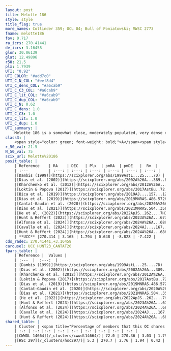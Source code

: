 ```yaml
---
layout: post
title: Melotte 186
style: style
title_flag: true
more_names: Collinder 359; OCL 84; Bull of Poniatowski; MWSC 2773
fname: melotte186
fov: 0.717
ra_icrs: 270.41441
de_icrs: 3.16458
glon: 30.06139
glat: 12.49896
r50: 21.5
plx: 1.7939
UTI: "0.92"
UTI_COLOR: "#add7c0"
UTI_C_N_COL: "#eef8d4"
UTI_C_dens_COL: "#a6cab9"
UTI_C_C3_COL: "#a6cab9"
UTI_C_lit_COL: "#a6cab9"
UTI_C_dup_COL: "#a6cab9"
UTI_C_N: 0.62
UTI_C_dens: 1.0
UTI_C_C3: 1.0
UTI_C_lit: 1.0
UTI_C_dup: 1.0
UTI_summary: |
    Melotte 186 is a somewhat close, moderately populated, very dense object of very high C3 quality. It is very well-studied in the literature. This object shares a significant percentage of members with 2 later reported entries.
class3: |
    <span style="color: green; font-weight: bold;">A</span><span style="color: green; font-weight: bold;">A</span>
r_50_val: 21.5
N_50_val: 75
scix_url: Melotte%20186
posit_table: |
    | Reference    | RA    | DEC   | Plx  | pmRA  | pmDE   |  Rv  |
    | :---         | :---: | :---: | :---: | :---: | :---: | :---: |
    |[Dambis (1999)](https://scixplorer.org/abs/1999AstL...25....7D) | 270.275 | 2.9 | -- | -- | -- | -- |
    |[Dias et al. (2002)](https://scixplorer.org/abs/2002A%26A...389..871D) | 270.275 | 2.9 | -- | 0.47 | -9.1 | -5.37 |
    |[Kharchenko et al. (2012)](https://scixplorer.org/abs/2012A%26A...543A.156K) | 270.12 | 2.875 | -- | 0.22 | -8.9 | -- |
    |[Loktin & Popova (2017)](https://scixplorer.org/abs/2017AstBu..72..257L) | 270.27 | 2.9 | -- | 0.47 | 9.1 | -4.6 |
    |[Bica et al. (2019)](https://scixplorer.org/abs/2019AJ....157...12B) | 270.277 | 2.888 | -- | -- | -- | -- |
    |[Dias et al. (2019)](https://scixplorer.org/abs/2019MNRAS.486.5726D) | 180.6 | 3.26 | 1.786 | 0.637 | -8.668 | -3.243 |
    |[Cantat-Gaudin et al. (2020)](https://scixplorer.org/abs/2020A%26A...640A...1C) | 270.598 | 3.26 | 1.786 | 0.637 | -8.668 | -- |
    |[Dias et al. (2021)](https://scixplorer.org/abs/2021MNRAS.504..356D) | 270.987 | 3.354 | 1.787 | 0.659 | -8.659 | 8.441 |
    |[He et al. (2022)](https://scixplorer.org/abs/2022ApJS..262....7H) | 270.372 | 3.011 | 1.8 | 0.655 | -8.862 | -- |
    |[Hunt & Reffert (2023)](https://scixplorer.org/abs/2023A%26A...673A.114H) | 270.318 | 3.193 | 1.812 | 0.606 | -8.818 | -9.435 |
    |[Alfonso et al. (2024)](https://scixplorer.org/abs/2024A%26A...689A..18A) | 270.404 | 3.327 | 1.782 | 0.612 | -8.815 | -- |
    |[Cavallo et al. (2024)](https://scixplorer.org/abs/2024AJ....167...12C) | 270.349 | 3.479 | 1.81 | -- | -- | -- |
    |[Hunt & Reffert (2024)](https://scixplorer.org/abs/2024A%26A...686A..42H) | 270.318 | 3.193 | 1.812 | 0.606 | -8.818 | -9.435 |
    | **UCC** |270.414 | 3.165 | 1.794 | 0.648 | -8.828 | -7.422 | 
cds_radec: 270.41441,+3.16458
carousel: UCC_HUNT23_CANTAT20
fpars_table: |
    | Reference |  Values |
    | :---  |  :---:  |
    | [Dambis (1999)](https://scixplorer.org/abs/1999AstL...25....7D) | `E_B-V_=0.21, DM0=7.43, log_age_=7.2` |
    | [Dias et al. (2002)](https://scixplorer.org/abs/2002A%26A...389..871D) | `E(B-V)=0.193, Dist=249.0, Age=7.506` |
    | [Kharchenko et al. (2012)](https://scixplorer.org/abs/2012A%26A...543A.156K) | `e_bv=0.16, distance=640, log_age=7.45` |
    | [Loktin & Popova (2017)](https://scixplorer.org/abs/2017AstBu..72..257L) | `E(B-V)=0.193, Dmod=7.028, logt=7.506` |
    | [Dias et al. (2019)](https://scixplorer.org/abs/2019MNRAS.486.5726D) | `E(B-V)=0.16, Dist=604, logAge=7.573, Z=0.027` |
    | [Cantat-Gaudin et al. (2020)](https://scixplorer.org/abs/2020A%26A...640A...1C) | `AVNN=0.51, DMNN=8.69, AgeNN=7.57` |
    | [Dias et al. (2021)](https://scixplorer.org/abs/2021MNRAS.504..356D) | `Av=0.575, Dist=552, logage=7.737, [Fe/H]=0.186` |
    | [He et al. (2022)](https://scixplorer.org/abs/2022ApJS..262....7H) | `A0=0.85, logAge=7.25` |
    | [Hunt & Reffert (2023)](https://scixplorer.org/abs/2023A%26A...673A.114H) | `AV50=0.409, diffAV50=0.666, MOD50=8.61, logAge50=7.155` |
    | [Alfonso et al. (2024)](https://scixplorer.org/abs/2024A%26A...689A..18A) | `AV=0.50875, MOD=8.68997, logAge=7.44553, Z=0.18564` |
    | [Cavallo et al. (2024)](https://scixplorer.org/abs/2024AJ....167...12C) | `AV50=0.91, dMod50=8.79, logAge50=6.88, [Fe/H]50=-0.1` |
    | [Hunt & Reffert (2024)](https://scixplorer.org/abs/2024A%26A...686A..42H) | `MassJ=181.358` |
shared_table: |
    | Cluster | <span title="Percentage of members that this OC shares with the ones listed">%</span>   | RA   | DEC   | Plx   | pmRA  | pmDE  | Rv | UTI |
    | :-: | :-: |:-: | :-: | :-: | :-: | :-: | :-: | :-: |
    |[CWWDL 14664](/_clusters/cwwdl14664/)| 72.0 | 270.36 | 3.03 | 1.79 | 0.64 | -8.88 | -7.34 |0.18 |
    |[HSC 297](/_clusters/hsc297/)| 5.3 | 270.7 | 2.76 | 1.94 | 0.42 | -8.66 | -4.84 |0.12 |
---
```

